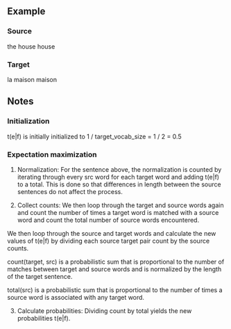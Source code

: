 ## Example

### Source
the house
house

### Target
la maison
maison

## Notes
### Initialization
t(e|f) is initially initialized to 1 / target_vocab_size = 1 / 2 = 0.5

### Expectation maximization
1. Normalization:
For the sentence above, the normalization is counted by iterating through every src word for each target word and adding t(e|f) to a total. This is done so that differences in length between the source sentences do not affect the process.

2. Collect counts:
We then loop through the target and source words again and count the number of times a target word is matched with a source word and count the total number of source words encountered.

We then loop through the source and target words and calculate the new values of t(e|f) by dividing each source target pair count by the source counts.

count(target, src) is a probabilistic sum that is proportional to the number of matches between target and source words and is normalized by the length of the target sentence.

total(src) is a probabilistic sum that is proportional to the number of times a source word is associated with any target word.

3. Calculate probabilities:
Dividing count by total yields the new probabilities t(e|f).
